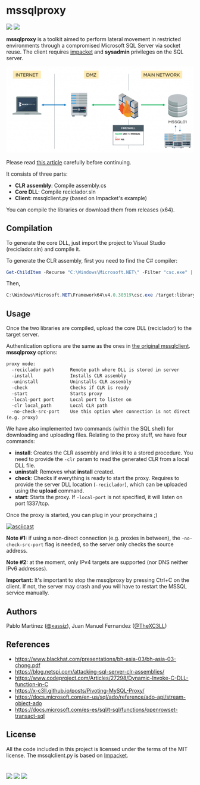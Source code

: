 # mssqlproxy
 [![](https://img.shields.io/badge/Category-Lateral%20Movement-E5A505?style=flat-square)]() [![](https://img.shields.io/badge/Language-.NET%20%2f%20C%20%2f%20Python-E5A505?style=flat-square)]()



**mssqlproxy** is a toolkit aimed to perform lateral movement in restricted environments through a compromised Microsoft SQL Server via socket reuse. The client requires [impacket](https://github.com/SecureAuthCorp/impacket) and **sysadmin** privileges on the SQL server.

<p align="center">
  <img src="scenario.png" width="720" >
</p>


Please read [this article](https://www.blackarrow.net/mssqlproxy-pivoting-clr/) carefully before continuing.

It consists of three parts:
*  **CLR assembly**: Compile assembly.cs
*  **Core DLL**: Compile reciclador.sln
*  **Client**: mssqlclient.py (based on Impacket's example)

You can compile the libraries or download them from releases (x64).


Compilation
------------

To generate the core DLL, just import the project to Visual Studio (reciclador.sln) and compile it.

To generate the CLR assembly, first you need to find the C# compiler:
```powershell
Get-ChildItem -Recurse "C:\Windows\Microsoft.NET\" -Filter "csc.exe" | Sort-Object fullname -Descending | Select-Object fullname -First 1 -ExpandProperty fullname
```

Then,
```powershell
C:\Windows\Microsoft.NET\Framework64\v4.0.30319\csc.exe /target:library .\assembly.cs
```


Usage
------------
Once the two libraries are compiled, upload the core DLL (reciclador) to the target server.

Authentication options are the same as the ones in [the original mssqlclient](https://github.com/SecureAuthCorp/impacket/blob/master/examples/mssqlclient.py). **mssqlproxy** options:

```
proxy mode:
  -reciclador path      Remote path where DLL is stored in server
  -install              Installs CLR assembly
  -uninstall            Uninstalls CLR assembly
  -check                Checks if CLR is ready
  -start                Starts proxy
  -local-port port      Local port to listen on
  -clr local_path       Local CLR path
  -no-check-src-port    Use this option when connection is not direct (e.g. proxy)
```

We have also implemented two commands (within the SQL shell) for downloading and uploading files. Relating to the proxy stuff, we have four commands:

* **install**: Creates the CLR assembly and links it to a stored procedure. You need to provide the `-clr` param to read the generated CLR from a local DLL file.
* **uninstall**: Removes what **install** created.
* **check**: Checks if everything is ready to start the proxy. Requires to provide the server DLL location (`-reciclador`), which can be uploaded using the **upload** command.
* **start**: Starts the proxy. If `-local-port` is not specified, it will listen on port 1337/tcp.

Once the proxy is started, you can plug in your proxychains ;)

[![asciicast](https://asciinema.org/a/298949.svg)](https://asciinema.org/a/298949)

**Note #1:** if using a non-direct connection (e.g. proxies in between), the `-no-check-src-port` flag is needed, so the server only checks the source address.

**Note #2:** at the moment, only IPv4 targets are supported (nor DNS neither IPv6 addresses).

**Important:** It's important to stop the mssqlproxy by pressing Ctrl+C on the client. If not, the server may crash and you will have to restart the MSSQL service manually.



Authors
---------------
Pablo Martinez ([@xassiz](https://twitter.com/xassiz)), Juan Manuel Fernandez ([@TheXC3LL](https://twitter.com/TheXC3LL))


References
---------------

* https://www.blackhat.com/presentations/bh-asia-03/bh-asia-03-chong.pdf
* https://blog.netspi.com/attacking-sql-server-clr-assemblies/
* https://www.codeproject.com/Articles/27298/Dynamic-Invoke-C-DLL-function-in-C
* https://x-c3ll.github.io/posts/Pivoting-MySQL-Proxy/
* https://docs.microsoft.com/en-us/sql/ado/reference/ado-api/stream-object-ado
* https://docs.microsoft.com/es-es/sql/t-sql/functions/openrowset-transact-sql

License
-------

All the code included in this project is licensed under the terms of the MIT license. The mssqlclient.py is based on [Impacket](https://github.com/SecureAuthCorp/impacket/blob/master/examples/mssqlclient.py).

#

[![](https://img.shields.io/badge/www-blackarrow.net-E5A505?style=flat-square)](https://www.blackarrow.net) [![](https://img.shields.io/badge/twitter-@BlackArrowSec-00aced?style=flat-square&logo=twitter&logoColor=white)](https://twitter.com/BlackArrowSec) [![](https://img.shields.io/badge/linkedin-@BlackArrowSec-0084b4?style=flat-square&logo=linkedin&logoColor=white)](https://www.linkedin.com/company/blackarrowsec/)
